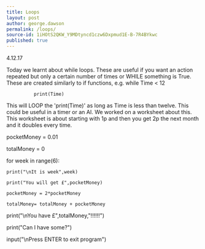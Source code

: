```yaml
---
title: Loops
layout: post
author: george.dawson
permalink: /loops/
source-id: 1iHOtS2QKW_Y9MDtyncd1czw6Dxpmud1E-B-7R4BYkwc
published: true
---
```

4.12.17

Today we learnt about while loops. These are useful if you want an action repeated but only a certain number of times or WHILE something is True. These are created similarly to if functions, e.g.  	  while Time  < 12

			  print(Time)

This will LOOP the 'print(Time)' as long as Time is less than twelve. This could be useful in a timer or an AI. We worked on a worksheet about this. This worksheet is about starting with 1p and then you get 2p the next month and it doubles every time. 

pocketMoney = 0.01

totalMoney = 0

for week in range(6):

    print("\nIt is week",week)

    print("You will get £",pocketMoney)

    pocketMoney = 2*pocketMoney

    totalMoney= totalMoney + pocketMoney

print("\nYou have £",totalMoney,"!!!!!!")

print("Can I have some?")

input("\nPress ENTER to exit program")

